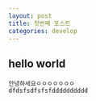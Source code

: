 ```yaml
---
layout: post
title: 첫번째 포스트
categories: develop
---
```


## hello world
    안녕하세요ㅇㅇㅇㅇㅇㅇㅇ
    dfdsfsdfsfsfdddddddddd